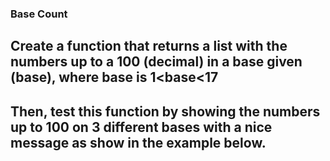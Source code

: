 ### Base Count
## Create a function that returns a list with the numbers up to a 100 (decimal) in a base given (base), where base is 1<base<17
## Then, test this function by showing the numbers up to 100 on 3 different bases with a nice message as show in the example below.
